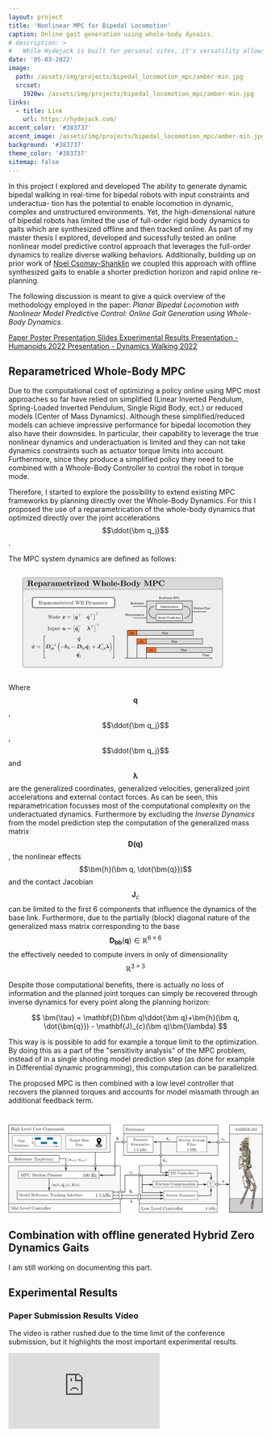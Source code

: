```yaml
---
layout: project
title: 'Nonlinear MPC for Bipedal Locomotion'
caption: Online gait generation using whole-body dynaics.
# description: >
#   While Hydejack is built for personal sites, it's versatility allows it to be used a product page as well.
date: '05-03-2022'
image: 
  path: /assets/img/projects/bipedal_locomotion_mpc/amber-min.jpg
  srcset: 
    1920w: /assets/img/projects/bipedal_locomotion_mpc/amber-min.jpg
links:
  - title: Link
    url: https://hydejack.com/
accent_color: '#383737'
accent_image: /assets/img/projects/bipedal_locomotion_mpc/amber-min.jpg
background: '#383737'
theme_color: '#383737'
sitemap: false
---
```


In this project I explored and developed 
The ability to generate dynamic bipedal walking in real-time for bipedal robots with input constraints and underactua-
tion has the potential to enable locomotion in dynamic, complex and unstructured environments. Yet, the high-dimensional nature of bipedal robots has limited the use of full-order rigid body dynamics to gaits which are synthesized offline and then
tracked online. As part of my master thesis I explored, developed and sucessfully tested an online nonlinear model predictive control approach that leverages the full-order dynamics to realize diverse walking behaviors. Additionally, building up on prior work of [Noel Csomay-Shanklin](https://noelc-s.github.io/website/) we coupled this approach with offline synthesized gaits to enable a shorter prediction horizon and rapid online re-planning. 

The following discussion is meant to give a quick overview of the methodology employed in the paper: *Planar Bipedal Locomotion with Nonlinear Model Predictive Control: Online Gait Generation using Whole-Body Dynamics*.

<a href="https://arxiv.org/pdf/2203.07429.pdf" class="btn btn-sm btn-primary mt1" target="_blank">
        <small class="icon-file-pdf"></small>
        Paper
</a>
<a href="/assets/documents/projects/bipedal_locomotion_mpc/Humanoids_TO_MPC_Workshop_Poster.pdf" class="btn btn-sm btn-primary mt1" target="_blank">
        <small class="icon-file-pdf"></small>
        Poster
</a>
<a href="/assets/documents/projects/bipedal_locomotion_mpc/Paper_Presentation_Humanoids_short.pdf" class="btn btn-sm btn-primary mt1" target="_blank">
        <small class="icon-file-pdf"></small>
        Presentation Slides
</a>
<a href="https://www.youtube.com/watch?v=3g8ZNsCWdOA" class="btn btn-sm btn-primary mt1" target="_blank">
        Experimental Results
</a>
<a href="https://www.youtube.com/watch?v=zMjEMkBBRbg&t=19s" class="btn btn-sm btn-primary mt1" target="_blank">
        Presentation - Humanoids 2022
</a>

<a href="https://mediaspace.wisc.edu/media/DW22_Csomay-Shanklin%2C+Noel+-+June+15th+2022%2C+7A39A39+pm/1_das1yjvq" class="btn btn-sm btn-primary mt1" target="_blank">
        Presentation - Dynamics Walking 2022 
</a>

## Reparametriced Whole-Body MPC
Due to the computational cost of optimizing a policy online using MPC most approaches so far have relied on simplified (Linear Inverted Pendulum, Spring-Loaded Inverted Pendulum, Single Rigid Body, ect.) or reduced models (Center of Mass Dynamics). Although these simplified/reduced models can achieve impressive performance for bipedal locomotion they also have their downsides. In particular, their capability to leverage the true nonlinear dynamics and underactuation is limited and they can not take dynamics constraints such as actuator torque limits into account. Furthermore, since they produce a simplified policy they need to be combined with a Whoole-Body Controller to control the robot in torque mode. 

Therefore, I started to explore the possibility to extend existing MPC frameworks by planning directly over the Whole-Body Dynamics. For this I proposed the use of a reparametrication of the whole-body dynamics that optimized directly over the joint accelerations $$\ddot{\bm q_j}$$. 

The MPC system dynamics are defined as follows:

<div style="width: 80%; margin: 5%;">
  <p align="center"><img src="/assets/img/projects/bipedal_locomotion_mpc/reparametriced_wb_mpc.png"></p>
</div>

Where $$\bm q$$, $$\ddot{\bm q_j}$$, $$\ddot{\bm q_j}$$ and $$\bm \lambda$$ are the generalized coordinates, generalized velocities, generalized joint accelerations and external contact forces. As can be seen, this reparametrication focusses most of the computational complexity on the underactuated dynamics. Furthermore by excluding the *Inverse Dynamics* from the model prediction step the computation of the generalized mass matrix $$\mathbf{D(\bm q)}$$, the nonlinear effects $$\bm{h}(\bm q, \dot{\bm{q}})$$ and the contact Jacobian $$\mathbf{J}_{c}$$ can be limited to the first 6 components that influence the dynamics of the base link. Furthermore, due to the partially (block) diagonal nature of the generalized mass matrix corresponding to the base $$\mathbf{D_{bb}}(\bm q) \in \mathbb{R}^{6 \times 6}$$ the effectively needed to compute invers in only of dimensionality $$\mathbb{R}^{3 \times 3}$$

Despite those computational benefits, there is actually no loss of information and the planned joint torques can simply be recovered through inverse dynamics for every point along the planning horizon:

$$
  \bm{\tau} = \mathbf{D}(\bm q)\ddot{\bm q}+\bm{h}(\bm q, \dot{\bm{q}}) - \mathbf{J}_{c}(\bm q)\bm{\lambda}
$$

This way is is possible to add for example a torque limit to the optimization. By doing this as a part of the "sensitivity analysis" of the MPC problem, instead of in a single shooting model prediction step (as done for example in Differential dynamic programming), this computation can be parallelized.

The proposed MPC is then combined with a low level controller that recovers the planned torques and accounts for model missmath through an additional feedback term. 


<div style="width: 100%; margin-top: 40px;">
  <p align="center"><img src="/assets/img/projects/bipedal_locomotion_mpc/MPCPipeline_v2_web.jpg"></p>
</div>



## Combination with offline generated Hybrid Zero Dynamics Gaits

I am still working on documenting this part. 


## Experimental Results

### Paper Submission Results Video
The video is rather rushed due to the time limit of the conference submission, but it highlights the most important experimental results.  

<div class="videoWrapper">
<iframe src="https://www.youtube.com/embed/3g8ZNsCWdOA" title="YouTube video player" frameborder="0" allow="accelerometer; autoplay; clipboard-write; encrypted-media; gyroscope; picture-in-picture" allowfullscreen></iframe>
</div>



